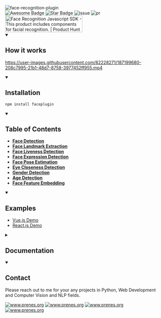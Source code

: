 <img alt="face-recognition-plugin" src="https://user-images.githubusercontent.com/82228271/189939016-31a42f24-e1f2-40c6-b095-c6a8345f09a6.png">

<div align="left">
<img src="https://cdn.rawgit.com/sindresorhus/awesome/d7305f38d29fed78fa85652e3a63e154dd8e8829/media/badge.svg" alt="Awesome Badge"/>
<img src="https://img.shields.io/static/v1?label=%F0%9F%8C%9F&message=If%20Useful&style=style=flat&color=BC4E99" alt="Star Badge"/>
<img src="https://img.shields.io/github/issues/genderev/assassin" alt="issue"/>
<img src="https://img.shields.io/github/issues-pr/genderev/assassin" alt="pr"/>
<a href="https://www.producthunt.com/posts/face-recognition-javascript-sdk?utm_source=badge-featured&utm_medium=badge&utm_souce=badge-face&#0045;recognition&#0045;javascript&#0045;sdk" target="_blank"><img src="https://api.producthunt.com/widgets/embed-image/v1/featured.svg?post_id=357308&theme=light" alt="Face&#0032;Recognition&#0032;Javascript&#0032;SDK - This&#0032;product&#0032;includes&#0032;components&#0032;for&#0032;facial&#0032;recognition&#0046; | Product Hunt" style="width: 250px; height: 54px;" width="250" height="54" /></a>
</div>

<details open>
<summary><h2>How it works</h2></summary>

https://user-images.githubusercontent.com/82228271/187199680-208c7995-21b1-48d7-8758-3977452ff955.mp4

</details>

<details open>
<summary><h2>Installation</h2></summary>

```bash
npm install faceplugin
```

</details>

<details open>
<summary><h2>Table of Contents</h2></summary>

* **[Face Detection](#face-detection)**
* **[Face Landmark Extraction](#face-landmark-extraction)**
* **[Face Liveness Detection](#face-expression-detection)**
* **[Face Expression Detection](#face-expression-detection)**
* **[Face Pose Estimation](#face-pose-estimation)**
* **[Eye Closeness Detection](#eye-closeness-detection)**
* **[Gender Detection](#gender-detection)**
* **[Age Detection](#age-detection)**
* **[Face Feature Embedding](#face-recognition)**

</details>

<details open>
<summary><h2>Examples</h2></summary>

* [Vue.js Demo](https://github.com/AI-Innovator/Face-Recognition-SDK-Demo-Vue)
* [React.js Demo](https://github.com/AI-Innovator/Face-Recognition-SDK-Demo-React)

</details>

<details>
<summary><h2>Documentation</h2></summary>

Here are some useful documentation

<a name="face-detection"></a>
### Face Detection
Load detection model
```
loadDetectionModel()
```
Detect face in the image
```
detectFace(session, canvas_id)
```

<a name="face-landmark-extraction"></a>
### Face Landmark Extraction
Load landmark extraction model
```
loadLandmarkModel()
```
Extract face landmark in the image using detection result
```
predictLandmark(session, canvas_id, bbox)
```

<a name="face-liveness-detection"></a>
### Face Liveness Detection
Load liveness detection model
```
loadLivenessModel()
```
Detect face liveness in the image using detection result. (Anti-spoofing)
```
predictLiveness(session, canvas_id, bbox)
```

<a name="face-expression-detection"></a>
### Face Expression Detection
Load expression detection model
```
loadExpressionModel()
```
Detect face expression
```
predictExpression(session, canvas_id, bbox)
```

<a name="face-pose-estimation"></a>
### Face Pose Estimation
Load pose estimation model
```
loadPoseModel()
```
Predict facial pose
```
predictPose(session, canvas_id, bbox, question)
```

<a name="eye-closeness-detection"></a>
### Eye Closeness Detection
Load eye closeness model
```
loadEyeModel()
```
Predict eye closeness
```
predictEye(session, canvas_id, landmark)
```

<a name="gender-detection"></a>
### Gender Detection
Load gender detection model
```
loadGenderModel()
```
Predict gender using face image
```
predictGender(session, canvas_id, landmark)
```

<a name="age-detection"></a>
### Age Detection
Load age detection model
```
loadAgeModel()
```
Predict age using face image
```
predictAge(session, canvas_id, landmark)
```

<a name="face-recognition"></a>
### Face Recognition
Load feature extraction model
```
loadFeatureModel()
```
Extract face feature vector in 512 dimension
```
extractFeature(session, canvas_id, landmarks)
```

</details>

<details open>
<summary><h2>Contact</h2></summary>

Please reach out to me for your any projects in Python, Web Development and Computer Vision and NLP fields.
<div align="left">
<a target="_blank" href="https://t.me/jareddean"><img src="https://img.shields.io/badge/telegram-prenes-green.svg?logo=telegram " alt="www.prenes.org"></a>
<a target="_blank" href="https://wa.me/+14422295661"><img src="https://img.shields.io/badge/whatsapp-prenes-green.svg?logo=whatsapp " alt="www.prenes.org"></a>
<a target="_blank" href="https://join.slack.com/t/prenes/shared_invite/zt-1cx925fip-vL4nKJN64XBMbx8vdwHP7Q"><img src="https://img.shields.io/badge/slack-prenes-green.svg?logo=slack " alt="www.prenes.org"></a>
<a target="_blank" href="skype:live:.cid.4b536a6c3cc88a8c?chat"><img src="https://img.shields.io/badge/skype-prenes-green.svg?logo=skype " alt="www.prenes.org"></a>
</div>

</details>
